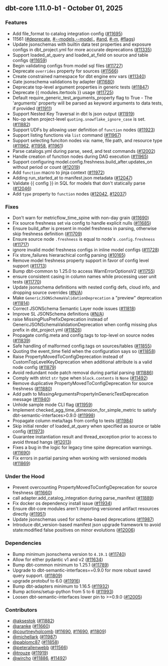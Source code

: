 ## dbt-core 1.11.0-b1 - October 01, 2025

### Features

- Add file_format to catalog integration config ([#11695](https://github.com/dbt-labs/dbt-core/issues/11695))
- 11561 ([#deprecate](https://github.com/dbt-labs/dbt-core/issues/deprecate), [#--models,--model,](https://github.com/dbt-labs/dbt-core/issues/--models,--model,), [#and](https://github.com/dbt-labs/dbt-core/issues/and), [#-m](https://github.com/dbt-labs/dbt-core/issues/-m), [#flags](https://github.com/dbt-labs/dbt-core/issues/flags))
- Update jsonschemas with builtin data test properties and exposure configs in dbt_project.yml for more accurate deprecations ([#11335](https://github.com/dbt-labs/dbt-core/issues/11335))
- Support loaded_at_query and loaded_at_field on source and table configs ([#11659](https://github.com/dbt-labs/dbt-core/issues/11659))
- Begin validating configs from model sql files ([#11727](https://github.com/dbt-labs/dbt-core/issues/11727))
- Deprecate `overrides` property for sources ([#11566](https://github.com/dbt-labs/dbt-core/issues/11566))
- Create constrained namespace for dbt engine env vars ([#11340](https://github.com/dbt-labs/dbt-core/issues/11340))
- Gate jsonschema validations by adapter ([#11680](https://github.com/dbt-labs/dbt-core/issues/11680))
- Deprecate top-level argument properties in generic tests ([#11847](https://github.com/dbt-labs/dbt-core/issues/11847))
- Deprecate {{ modules.itertools }} usage ([#11725](https://github.com/dbt-labs/dbt-core/issues/11725))
- Default require_generic_test_arguments_property flag to True - The 'arguments' property will be parsed as keyword arguments to data tests, if provided ([#11911](https://github.com/dbt-labs/dbt-core/issues/11911))
- Support Nested Key Traversal in dbt ls json output ([#11919](https://github.com/dbt-labs/dbt-core/issues/11919))
- No-op when project-level `quoting.snowflake_ignore_case` is set. ([#11882](https://github.com/dbt-labs/dbt-core/issues/11882))
- Support UDFs by allowing user definition of `function` nodes ([#11923](https://github.com/dbt-labs/dbt-core/issues/11923))
- Support listing functions via `list` command ([#11967](https://github.com/dbt-labs/dbt-core/issues/11967))
- Support selecting funciton nodes via: name, file path, and resource type ([#11962](https://github.com/dbt-labs/dbt-core/issues/11962), [#11958](https://github.com/dbt-labs/dbt-core/issues/11958), [#11961](https://github.com/dbt-labs/dbt-core/issues/11961))
- Parse catalogs.yml during parse, seed, and test commands ([#12002](https://github.com/dbt-labs/dbt-core/issues/12002))
- Handle creation of function nodes during DAG execution ([#11965](https://github.com/dbt-labs/dbt-core/issues/11965))
- Support configuring model.config.freshness.build_after.updates_on without period or count ([#12019](https://github.com/dbt-labs/dbt-core/issues/12019))
- Add `function` macro to jinja context ([#11972](https://github.com/dbt-labs/dbt-core/issues/11972))
- Adding run_started_at to manifest.json metadata ([#12047](https://github.com/dbt-labs/dbt-core/issues/12047))
- Validate {{ config }} in SQL for models that don't statically parse  ([#12046](https://github.com/dbt-labs/dbt-core/issues/12046))
- Add `type` property to `function` nodes ([#12042](https://github.com/dbt-labs/dbt-core/issues/12042), [#12037](https://github.com/dbt-labs/dbt-core/issues/12037))

### Fixes

- Don't warn for metricflow_time_spine with non-day grain ([#11690](https://github.com/dbt-labs/dbt-core/issues/11690))
- Fix source freshness set via config to handle explicit nulls ([#11685](https://github.com/dbt-labs/dbt-core/issues/11685))
- Ensure build_after is present in model freshness in parsing, otherwise skip freshness definition ([#11709](https://github.com/dbt-labs/dbt-core/issues/11709))
- Ensure source node `.freshness` is equal to node's `.config.freshness` ([#11717](https://github.com/dbt-labs/dbt-core/issues/11717))
- ignore invalid model freshness configs in inline model configs ([#11728](https://github.com/dbt-labs/dbt-core/issues/11728))
- Fix store_failures hierarachical config parsing ([#10165](https://github.com/dbt-labs/dbt-core/issues/10165))
- Remove model freshness property support in favor of config level support ([#11713](https://github.com/dbt-labs/dbt-core/issues/11713))
- Bump dbt-common to 1.25.0 to access WarnErrorOptionsV2 ([#11755](https://github.com/dbt-labs/dbt-core/issues/11755))
- ensure consistent casing in column names while processing user unit tests ([#11770](https://github.com/dbt-labs/dbt-core/issues/11770))
- Update jsonschema definitions with nested config defs, cloud info, and dropping source overrides ([#N/A](https://github.com/dbt-labs/dbt-core/issues/N/A))
- Make `GenericJSONSchemaValidationDeprecation` a "preview" deprecation ([#11814](https://github.com/dbt-labs/dbt-core/issues/11814))
- Correct JSONSchema Semantic Layer node issues ([#11818](https://github.com/dbt-labs/dbt-core/issues/11818))
- Improve SL JSONSchema definitions ([#N/A](https://github.com/dbt-labs/dbt-core/issues/N/A))
- raise MissingPlusPrefixDeprecation instead of GenericJSONSchemaValidationDeprecation when config missing plus prefix in dbt_project.yml ([#11826](https://github.com/dbt-labs/dbt-core/issues/11826))
- Propagate config.meta and config.tags to top-level on source nodes ([#11839](https://github.com/dbt-labs/dbt-core/issues/11839))
- Safe handling of malformed config.tags on sources/tables ([#11855](https://github.com/dbt-labs/dbt-core/issues/11855))
- Quoting the event_time field when the configuration says so ([#11858](https://github.com/dbt-labs/dbt-core/issues/11858))
- Raise PropertyMovedToConfigDeprecation instead of CustomTopLevelKeyDeprecation when additional attribute is a valid node config ([#11879](https://github.com/dbt-labs/dbt-core/issues/11879))
- Avoid redundant node patch removal during partial parsing ([#11886](https://github.com/dbt-labs/dbt-core/issues/11886))
- Comply with strict `str` type when `block.contents` is `None` ([#11492](https://github.com/dbt-labs/dbt-core/issues/11492))
- Remove duplicative PropertyMovedToConfigDeprecation for source freshness ([#11880](https://github.com/dbt-labs/dbt-core/issues/11880))
- Add path to MissingArgumentsPropertyInGenericTestDeprecation message ([#11940](https://github.com/dbt-labs/dbt-core/issues/11940))
- Unhide sample mode CLI flag ([#11959](https://github.com/dbt-labs/dbt-core/issues/11959))
- Implement checked_agg_time_dimension_for_simple_metric to satisfy dbt-semantic-interfaces>0.9.0 ([#11998](https://github.com/dbt-labs/dbt-core/issues/11998))
- Propagate column meta/tags from config to tests ([#11984](https://github.com/dbt-labs/dbt-core/issues/11984))
- Skip initial render of loaded_at_query when specified as source or table config ([#11973](https://github.com/dbt-labs/dbt-core/issues/11973))
- Guarantee instantiation result and thread_exception prior to access to avoid thread hangs ([#12013](https://github.com/dbt-labs/dbt-core/issues/12013))
- Fixes a bug in the logic for legacy time spine deprecation warnings. ([#11690](https://github.com/dbt-labs/dbt-core/issues/11690))
- Fix errors in partial parsing when working with versioned models ([#11869](https://github.com/dbt-labs/dbt-core/issues/11869))

### Under the Hood

- Prevent overcounting PropertyMovedToConfigDeprecation for source freshness ([#11660](https://github.com/dbt-labs/dbt-core/issues/11660))
- call adapter.add_catalog_integration during parse_manifest ([#11889](https://github.com/dbt-labs/dbt-core/issues/11889))
- Fix docker os dependency install issue ([#11934](https://github.com/dbt-labs/dbt-core/issues/11934))
- Ensure dbt-core modules aren't importing versioned artifact resources directly ([#11951](https://github.com/dbt-labs/dbt-core/issues/11951))
- Update jsonschemas used for schema-based deprecations ([#11987](https://github.com/dbt-labs/dbt-core/issues/11987))
- Introduce dbt_version-based manifest json upgrade framework to avoid state:modified false positives on minor evolutions ([#12006](https://github.com/dbt-labs/dbt-core/issues/12006))

### Dependencies

- Bump minimum jsonschema version to `4.19.1` ([#11740](https://github.com/dbt-labs/dbt-core/issues/11740))
- Allow for either pydantic v1 and v2 ([#11634](https://github.com/dbt-labs/dbt-core/issues/11634))
- Bump dbt-common minimum to 1.25.1 ([#11789](https://github.com/dbt-labs/dbt-core/issues/11789))
- Upgrade to dbt-semantic-interfaces==0.9.0 for more robust saved query support. ([#11809](https://github.com/dbt-labs/dbt-core/issues/11809))
- upgrade protobuf to 6.0 ([#11916](https://github.com/dbt-labs/dbt-core/issues/11916))
- Bump dbt-adapters minimum to 1.16.5 ([#11932](https://github.com/dbt-labs/dbt-core/issues/11932))
- Bump actions/setup-python from 5 to 6 ([#11993](https://github.com/dbt-labs/dbt-core/issues/11993))
- Loosen dbt-semantic-interfaces lower pin to >=0.9.0 ([#12005](https://github.com/dbt-labs/dbt-core/issues/12005))

### Contributors
- [@aksestok](https://github.com/aksestok) ([#11882](https://github.com/dbt-labs/dbt-core/issues/11882))
- [@aranke](https://github.com/aranke) ([#11660](https://github.com/dbt-labs/dbt-core/issues/11660))
- [@courtneyholcomb](https://github.com/courtneyholcomb) ([#11690](https://github.com/dbt-labs/dbt-core/issues/11690), [#11690](https://github.com/dbt-labs/dbt-core/issues/11690), [#11809](https://github.com/dbt-labs/dbt-core/issues/11809))
- [@michellark](https://github.com/michellark) ([#11987](https://github.com/dbt-labs/dbt-core/issues/11987))
- [@pablomc87](https://github.com/pablomc87) ([#11858](https://github.com/dbt-labs/dbt-core/issues/11858))
- [@peterallenwebb](https://github.com/peterallenwebb) ([#11566](https://github.com/dbt-labs/dbt-core/issues/11566))
- [@trouze](https://github.com/trouze) ([#11919](https://github.com/dbt-labs/dbt-core/issues/11919))
- [@wircho](https://github.com/wircho) ([#11886](https://github.com/dbt-labs/dbt-core/issues/11886), [#11492](https://github.com/dbt-labs/dbt-core/issues/11492))
